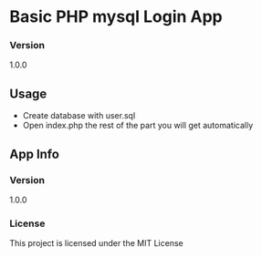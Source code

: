 # Basic PHP mysql Login App

### Version
1.0.0

## Usage

- Create database with user.sql 
- Open index.php the rest of the part you will get automatically

## App Info

### Version

1.0.0

### License

This project is licensed under the MIT License
